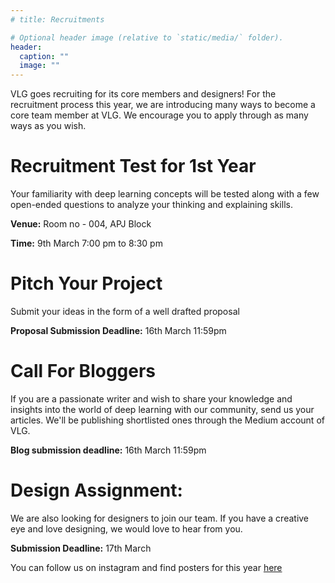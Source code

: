 ```yaml
---
# title: Recruitments

# Optional header image (relative to `static/media/` folder).
header:
  caption: ""
  image: ""
---
```


VLG goes recruiting for its core members and designers! For the recruitment process this year, we are introducing many ways to become a core team member at VLG. We encourage you to apply through as many ways as you wish.

# Recruitment Test for 1st Year

Your familiarity with deep learning concepts will be tested along with a few open-ended questions to analyze your thinking and explaining skills.
  
**Venue:** Room no - 004, APJ Block

**Time:** 9th March 7:00 pm to 8:30 pm
 


# Pitch Your Project

Submit your ideas in the form of a well drafted proposal
  
<!-- **Sample Project Proposal:** https://hackmd.io/wHJocycPS0O2V_u8olrNEQ -->

**Proposal Submission Deadline:** 16th March 11:59pm

# Call For Bloggers
If you are a passionate writer and wish to share your knowledge and insights into the world of deep learning with our community, send us your articles. We'll be publishing shortlisted ones through the Medium account of VLG. 

<!-- **General Tips And Instructions:** https://hackmd.io/bz1y1-E4TBeeCLu6AMfefQ -->

**Blog submission deadline:** 16th March 11:59pm
 
# Design Assignment:
We are also looking for designers to join our team. If you have a creative eye and love designing, we would love to hear from you.

<!-- **Problem Statement:** https://www.notion.so/VLG-Design-Assignment-7637b17542874dfb8254a6e7960838e9  -->

**Submission Deadline:** 17th March

You can follow us on instagram and find posters for this year [here](https://www.instagram.com/p/Cpia28Ov6g_/)